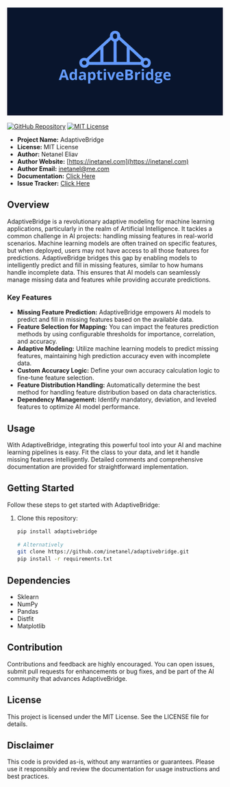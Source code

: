 <p align="center">
  <a href="https://inetanel.github.io/adaptivebridge">
  <img src="https://github.com/inetanel/adaptivebridge/blob/main/docs/assets/images/wide_logo.jpeg" width="600" />
  </a>
</p>

[![GitHub Repository](https://img.shields.io/badge/GitHub-Repository-blue.svg)](https://github.com/inetanel/adaptivebridge)
[![MIT License](https://img.shields.io/badge/License-MIT-green.svg)](https://opensource.org/licenses/MIT)

- **Project Name:** AdaptiveBridge
- **License:** MIT License
- **Author:** Netanel Eliav
- **Author Website:** [https://inetanel.com](https://inetanel.com)
- **Author Email:** [inetanel@me.com](mailto:inetanel@me.com)
- **Documentation:** [Click Here](https://inetanel.github.io/adaptivebridge)
- **Issue Tracker:** [Click Here](https://github.com/inetanel/adaptivebridge/issues)


## Overview

AdaptiveBridge is a revolutionary adaptive modeling for machine learning applications, particularly in the realm of Artificial Intelligence. It tackles a common challenge in AI projects: handling missing features in real-world scenarios. Machine learning models are often trained on specific features, but when deployed, users may not have access to all those features for predictions. AdaptiveBridge bridges this gap by enabling models to intelligently predict and fill in missing features, similar to how humans handle incomplete data. This ensures that AI models can seamlessly manage missing data and features while providing accurate predictions.

### Key Features

- **Missing Feature Prediction:** AdaptiveBridge empowers AI models to predict and fill in missing features based on the available data.
- **Feature Selection for Mapping:** You can impact the features prediction methods by using configurable thresholds for importance, correlation, and accuracy.
- **Adaptive Modeling:** Utilize machine learning models to predict missing features, maintaining high prediction accuracy even with incomplete data.
- **Custom Accuracy Logic:** Define your own accuracy calculation logic to fine-tune feature selection.
- **Feature Distribution Handling:** Automatically determine the best method for handling feature distribution based on data characteristics.
- **Dependency Management:** Identify mandatory, deviation, and leveled features to optimize AI model performance.

## Usage

With AdaptiveBridge, integrating this powerful tool into your AI and machine learning pipelines is easy. Fit the class to your data, and let it handle missing features intelligently. Detailed comments and comprehensive documentation are provided for straightforward implementation.

## Getting Started

Follow these steps to get started with AdaptiveBridge:

1. Clone this repository:

   ```bash
   pip install adaptivebridge
   
   ```

   ```bash
   # Alternatively 
   git clone https://github.com/inetanel/adaptivebridge.git
   pip install -r requirements.txt
   
   ```
   
## Dependencies 

- Sklearn
- NumPy
- Pandas
- Distfit
- Matplotlib

## Contribution

Contributions and feedback are highly encouraged. You can open issues, submit pull requests for enhancements or bug fixes, and be part of the AI community that advances AdaptiveBridge.

## License

This project is licensed under the MIT License. See the LICENSE file for details.

## Disclaimer

This code is provided as-is, without any warranties or guarantees. Please use it responsibly and review the documentation for usage instructions and best practices.
